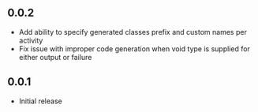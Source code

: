 ## 0.0.2

- Add ability to specify generated classes prefix and custom names per activity
- Fix issue with improper code generation when void type is supplied for either output or failure

## 0.0.1

- Initial release